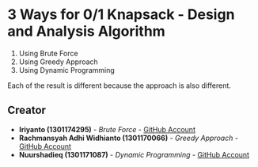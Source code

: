 # 3 Ways for 0/1 Knapsack - Design and Analysis Algorithm
1. Using Brute Force
2. Using Greedy Approach
3. Using Dynamic Programming

Each of the result is different because the approach is also different.

## Creator
* **Iriyanto (1301174295)** - *Brute Force* - [GitHub Account](https://github.com/iriyanto27)
* **Rachmansyah Adhi Widhianto (1301170066)** - *Greedy Approach* - [GitHub Account](https://github.com/rchmnsyh)
* **Nuurshadieq (1301171087)** - *Dynamic Programming* - [GitHub Account](https://github.com/catlaughing)
